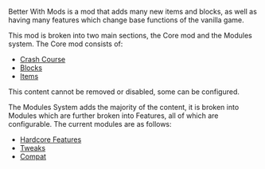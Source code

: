Better With Mods is a mod that adds many new items and blocks, as well as having many features which change base functions of the vanilla game.

This mod is broken into two main sections, the Core mod and the Modules system.
The Core mod consists of:

* [Crash Course](crashcourse/index.md)
* [Blocks](blocks/index.md)
* [Items](items/index.md)
 
This content cannot be removed or disabled, some can be configured.  

The Modules System adds the majority of the content, it is broken into Modules which are further broken into Features, all of which are configurable. The current modules are as follows:
  
* [Hardcore Features](hardcore/index.md)  
* [Tweaks](tweaks/index.md)  
* [Compat](compat/index.md)  
 

